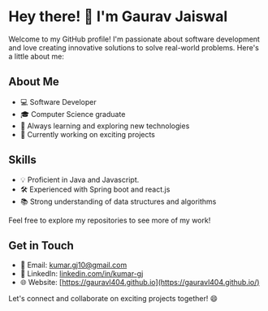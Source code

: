 # Hey there! 👋 I'm Gaurav Jaiswal

Welcome to my GitHub profile! I'm passionate about software development and love creating innovative solutions to solve real-world problems. Here's a little about me:

## About Me
- 💻 Software Developer
- 🎓 Computer Science graduate
- 🌱 Always learning and exploring new technologies
- 🔭 Currently working on exciting projects

## Skills
- 💡 Proficient in Java and Javascript.
- 🛠️ Experienced with Spring boot and react.js 
- 📚 Strong understanding of data structures and algorithms


Feel free to explore my repositories to see more of my work!

## Get in Touch
- 📧 Email: [kumar.gj10@gmail.com](mailto:kumar.gj10@gmail.com)
- 💼 LinkedIn: [linkedin.com/in/kumar-gj](https://www.linkedin.com/in/kumar-gj/)
- 🌐 Website: [https://gauravl404.github.io](https://gauravl404.github.io/)

Let's connect and collaborate on exciting projects together! 😄
